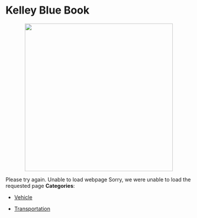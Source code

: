 # Kelley Blue Book

<p align="center">
    <img width="400" src="https://raw.githubusercontent.com/awesome-apis/awesome-apis/apis/kelley-blue-book/logo_256x256.png" />
</p>


Please try again. Unable to load webpage Sorry, we were unable to load the requested page
**Categories**:

- [Vehicle](https://github/awesome-apis/awesome-apis#vehicle)

- [Transportation](https://github/awesome-apis/awesome-apis#transportation)




